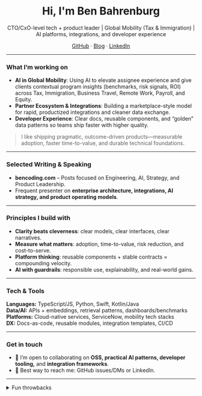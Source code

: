 <!--
  Profile README for @benbahrenburg
  Tip: Keep sections short and outcomes-focused. Refresh “Now” quarterly.
-->

<h1 align="center">Hi, I'm Ben Bahrenburg</h1>
<p align="center">
  CTO/CxO-level tech + product leader | Global Mobility (Tax & Immigration) | AI platforms, integrations, and developer experience
</p>

<p align="center">
  <a href="https://github.com/benbahrenburg">GitHub</a> ·
  <a href="https://bencoding.com">Blog</a> ·
  <a href="https://www.linkedin.com/in/benjaminbahrenburg/">LinkedIn</a>
</p>

---

### What I’m working on
- **AI in Global Mobility**: Using AI to elevate assignee experience and give clients contextual program insights (benchmarks, risk signals, ROI) across Tax, Immigration, Business Travel, Remote Work, Payroll, and Equity.
- **Partner Ecosystem & Integrations**: Building a marketplace-style model for rapid, productized integrations and cleaner data exchange.
- **Developer Experience**: Clear docs, reusable components, and “golden” data patterns so teams ship faster with higher quality.

> I like shipping pragmatic, outcome-driven products—measurable adoption, faster time-to-value, and durable technical foundations.

---

### Selected Writing & Speaking
- **bencoding.com** – Posts focused on Engineering, AI, Strategy, and Product Leadership.  
- Frequent presenter on **enterprise architecture, integrations, AI strategy, and product operating models**.

---

### Principles I build with
- **Clarity beats cleverness**: clear models, clear interfaces, clear narratives.
- **Measure what matters**: adoption, time-to-value, risk reduction, and cost-to-serve.
- **Platform thinking**: reusable components + stable contracts = compounding velocity.
- **AI with guardrails**: responsible use, explainability, and real-world gains.

---

### Tech & Tools
**Languages:** TypeScript/JS, Python, Swift, Kotlin/Java  
**Data/AI:** APIs + embeddings, retrieval patterns, dashboards/benchmarks  
**Platforms:** Cloud-native services, ServiceNow, mobility tech stacks  
**DX:** Docs-as-code, reusable modules, integration templates, CI/CD

---

### Get in touch
- 💬 I’m open to collaborating on **OSS, practical AI patterns, developer tooling,** and **integration frameworks**.
- 📨 Best way to reach me: GitHub issues/DMs or LinkedIn.

---
<details>
  <summary>Fun throwbacks</summary>
  <ul>
    <li>I once maintained several popular <strong>Titanium modules</strong> used across many production apps and was a Titanium core committer.</li>
    <li>I still enjoy solving system problems at enterprise scale.</li>
  </ul>
</details>
